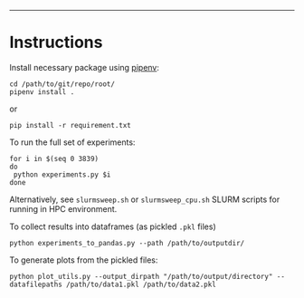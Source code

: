 
----
# Instructions
Install necessary package using [pipenv](https://pipenv.pypa.io/en/latest/):
```
cd /path/to/git/repo/root/
pipenv install .
```
or 
```
pip install -r requirement.txt
```

To run the full set of experiments: 
```
for i in $(seq 0 3839)
do 
 python experiments.py $i
done
```
Alternatively, see `slurmsweep.sh` or `slurmsweep_cpu.sh` SLURM scripts for running in HPC environment.

To collect results into dataframes (as pickled `.pkl` files)
```
python experiments_to_pandas.py --path /path/to/outputdir/
```

To generate plots from the pickled files:
```
python plot_utils.py --output_dirpath "/path/to/output/directory" --datafilepaths /path/to/data1.pkl /path/to/data2.pkl
```